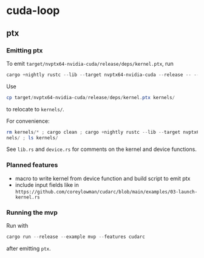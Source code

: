 # cuda-loop

## ptx

### Emitting ptx

To emit `target/nvptx64-nvidia-cuda/release/deps/kernel.ptx`, run

```powershell
cargo +nightly rustc --lib --target nvptx64-nvidia-cuda --release -- --emit asm
```

Use

```powershell
cp target/nvptx64-nvidia-cuda/release/deps/kernel.ptx kernels/
```

to relocate to `kernels/`.

For convenience:

```powershell
rm kernels/* ; cargo clean ; cargo +nightly rustc --lib --target nvptx64-nvidia-cuda --release -- --emit asm ; cp target/nvptx64-nvidia-cuda/release/deps/kernel.ptx ker
nels/ ; ls kernels/
```

See `lib.rs` and `device.rs` for comments on the kernel and device functions.

### Planned features

- macro to write kernel from device function and build script to emit ptx
- include input fields like in `https://github.com/coreylowman/cudarc/blob/main/examples/03-launch-kernel.rs`


### Running the mvp

Run with

```powershell
cargo run --release --example mvp --features cudarc
```

after emitting `ptx`.
